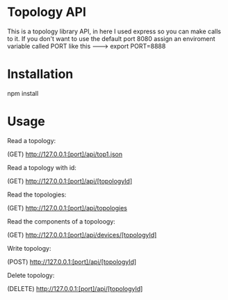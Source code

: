 # Topology API

This is a topology library API, in here I used express so you can make calls to it. If you don't want to use the default port 8080 assign an enviroment variable called PORT like this ---> export PORT=8888

# Installation

npm install

# Usage

Read a topology:

(GET) http://127.0.0.1:[port]/api/top1.json

Read a topology with id:

(GET) http://127.0.0.1:[port]/api/[topologyId]

Read the topologies:

(GET) http://127.0.0.1:[port]/api/topologies


Read the components of a topoloogy:

(GET) http://127.0.0.1:[port]/api/devices/[topologyId]


Write topology:

(POST) http://127.0.0.1:[port]/api/[topologyId]


Delete topology:

(DELETE) http://127.0.0.1:[port]/api/[topologyId]
